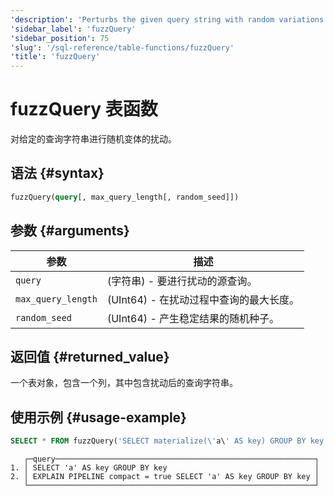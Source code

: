 ```yaml
---
'description': 'Perturbs the given query string with random variations.'
'sidebar_label': 'fuzzQuery'
'sidebar_position': 75
'slug': '/sql-reference/table-functions/fuzzQuery'
'title': 'fuzzQuery'
---
```





# fuzzQuery 表函数

对给定的查询字符串进行随机变体的扰动。

## 语法 {#syntax}

```sql
fuzzQuery(query[, max_query_length[, random_seed]])
```

## 参数 {#arguments}

| 参数                    | 描述                                                                  |
|-------------------------|-----------------------------------------------------------------------|
| `query`                 | (字符串) - 要进行扰动的源查询。                                       |
| `max_query_length`      | (UInt64) - 在扰动过程中查询的最大长度。                             |
| `random_seed`           | (UInt64) - 产生稳定结果的随机种子。                                 |

## 返回值 {#returned_value}

一个表对象，包含一个列，其中包含扰动后的查询字符串。

## 使用示例 {#usage-example}

```sql
SELECT * FROM fuzzQuery('SELECT materialize(\'a\' AS key) GROUP BY key') LIMIT 2;
```

```response
   ┌─query──────────────────────────────────────────────────────────┐
1. │ SELECT 'a' AS key GROUP BY key                                 │
2. │ EXPLAIN PIPELINE compact = true SELECT 'a' AS key GROUP BY key │
   └────────────────────────────────────────────────────────────────┘
```
